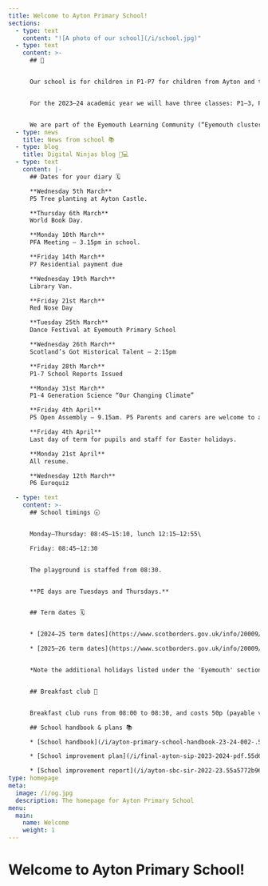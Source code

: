 ```yaml
---
title: Welcome to Ayton Primary School!
sections:
  - type: text
    content: "![A photo of our school](/i/school.jpg)"
  - type: text
    content: >-
      ## 👋


      Our school is for children in P1-P7 for children from Ayton and the surrounding area. Our head teacher is Mrs Horsburgh, who is also the head teacher of neighbouring [Reston Primary School](https://restonprimaryschool.wordpress.com).


      For the 2023–24 academic year we will have three classes: P1–3, P4–5, and P6–7. See our [staff page](/staff) for more information.


      We are part of the Eyemouth Learning Community (“Eyemouth cluster”) – children from Ayton, Coldingham, Cockburnspath, Eyemouth and Reston primary schools move up together to Eyemouth High School.
  - type: news
    title: News from school 📚
  - type: blog
    title: Digital Ninjas blog 🥷💻
  - type: text
    content: |-
      ## Dates for your diary 🗓️

      **Wednesday 5th March**  
      P5 Tree planting at Ayton Castle.

      **Thursday 6th March**  
      World Book Day.

      **Monday 10th March**  
      PFA Meeting – 3.15pm in school.

      **Friday 14th March**  
      P7 Residential payment due

      **Wednesday 19th March**  
      Library Van.

      **Friday 21st March**  
      Red Nose Day

      **Tuesday 25th March**  
      Dance Festival at Eyemouth Primary School

      **Wednesday 26th March**  
      Scotland’s Got Historical Talent — 2:15pm

      **Friday 28th March**  
      P1-7 School Reports Issued

      **Monday 31st March**  
      P1-4 Generation Science “Our Changing Climate”

      **Friday 4th April**  
      P5 Open Assembly – 9.15am. P5 Parents and carers are welcome to attend.

      **Friday 4th April**  
      Last day of term for pupils and staff for Easter holidays.

      **Monday 21st April**  
      All resume.

      **Wednesday 12th March**  
      P6 Euroquiz

  - type: text
    content: >-
      ## School timings 🕣


      Monday–Thursday: 08:45–15:10, lunch 12:15–12:55\

      Friday: 08:45–12:30


      The playground is staffed from 08:30.


      **PE days are Tuesdays and Thursdays.**


      ## Term dates 🗓️


      * [2024–25 term dates](https://www.scotborders.gov.uk/info/20009/schools_and_learning/621/term_holiday_and_closure_dates/2)

      * [2025–26 term dates](https://www.scotborders.gov.uk/info/20009/schools_and_learning/621/term_holiday_and_closure_dates/3)


      *Note the additional holidays listed under the 'Eyemouth' section of 'Casual Holidays'*


      ## Breakfast club 🥣


      Breakfast club runs from 08:00 to 08:30, and costs 50p (payable via [ParentPay](https://www.parentpay.com)). Please make sure you receive messages from the school via email or Xpressions for any updates to the schedule.

      ## School handbook & plans 📚

      * [School handbook](/i/ayton-primary-school-handbook-23-24-002-.54cd4ff304b08d63457d51cf175d5793.pdf)

      * [School improvement plan](/i/final-ayton-sip-2023-2024-pdf.55d6c53b878b29592136ce2690c8fe54.pdf)

      * [School improvement report](/i/ayton-sbc-sir-2022-23.55a5772b96b38de31114e826d9435eea.pdf)
type: homepage
meta:
  image: /i/og.jpg
  description: The homepage for Ayton Primary School
menu:
  main:
    name: Welcome
    weight: 1
---
```

# Welcome to Ayton Primary School!
